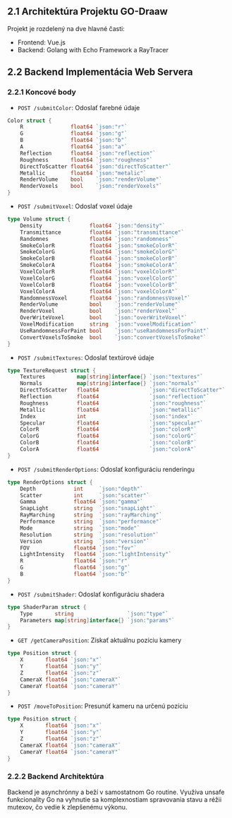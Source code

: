 ## 2.1 Architektúra Projektu GO-Draaw
Projekt je rozdelený na dve hlavné časti:
* Frontend: Vue.js
* Backend: Golang with Echo Framework a RayTracer

## 2.2 Backend Implementácia Web Servera
### 2.2.1 Koncové body
* `POST /submitColor`: Odoslať farebné údaje
```go
Color struct {
    R               float64 `json:"r"`
    G               float64 `json:"g"`
    B               float64 `json:"b"`
    A               float64 `json:"a"`
    Reflection      float64 `json:"reflection"`
    Roughness       float64 `json:"roughness"`
    DirectToScatter float64 `json:"directToScatter"`
    Metallic        float64 `json:"metalic"`
    RenderVolume    bool    `json:"renderVolume"`
    RenderVoxels    bool    `json:"renderVoxels"`
}
```

* `POST /submitVoxel`: Odoslať voxel údaje
```go
type Volume struct {
    Density               float64 `json:"density"`
    Transmittance         float64 `json:"transmittance"`
    Randomnes             float64 `json:"randomness"`
    SmokeColorR           float64 `json:"smokeColorR"`
    SmokeColorG           float64 `json:"smokeColorG"`
    SmokeColorB           float64 `json:"smokeColorB"`
    SmokeColorA           float64 `json:"smokeColorA"`
    VoxelColorR           float64 `json:"voxelColorR"`
    VoxelColorG           float64 `json:"voxelColorG"`
    VoxelColorB           float64 `json:"voxelColorB"`
    VoxelColorA           float64 `json:"voxelColorA"`
    RandomnessVoxel       float64 `json:"randomnessVoxel"`
    RenderVolume          bool    `json:"renderVolume"`
    RenderVoxel           bool    `json:"renderVoxel"`
    OverWriteVoxel        bool    `json:"overWriteVoxel"`
    VoxelModification     string  `json:"voxelModification"`
    UseRandomnessForPaint bool    `json:"useRandomnessForPaint"`
    ConvertVoxelsToSmoke  bool    `json:"convertVoxelsToSmoke"`
}
```

* `POST /submitTextures`: Odoslať textúrové údaje
```go
type TextureRequest struct {
    Textures          map[string]interface{} `json:"textures"`
    Normals           map[string]interface{} `json:"normals"`
    DirectToScatter   float64                `json:"directToScatter"`
    Reflection        float64                `json:"reflection"`
    Roughness         float64                `json:"roughness"`
    Metallic          float64                `json:"metallic"`
    Index             int                    `json:"index"`
    Specular          float64                `json:"specular"`
    ColorR            float64                `json:"colorR"`
    ColorG            float64                `json:"colorG"`
    ColorB            float64                `json:"colorB"`
    ColorA            float64                `json:"colorA"`
}
```

* `POST /submitRenderOptions`: Odoslať konfiguráciu renderingu
```go
type RenderOptions struct {
    Depth            int     `json:"depth"`
    Scatter          int     `json:"scatter"`
    Gamma            float64 `json:"gamma"`
    SnapLight        string  `json:"snapLight"`
    RayMarching      string  `json:"rayMarching"`
    Performance      string  `json:"performance"`
    Mode             string  `json:"mode"`
    Resolution       string  `json:"resolution"`
    Version          string  `json:"version"`
    FOV              float64 `json:"fov"`
    LightIntensity   float64 `json:"lightIntensity"`
    R                float64 `json:"r"`
    G                float64 `json:"g"`
    B                float64 `json:"b"`
}
```

* `POST /submitShader`: Odoslať konfiguráciu shadera
```go
type ShaderParam struct {
    Type       string                 `json:"type"`
    Parameters map[string]interface{} `json:"params"`
}
```

* `GET /getCameraPosition`: Získať aktuálnu pozíciu kamery
```go
type Position struct {
    X       float64 `json:"x"`
    Y       float64 `json:"y"`
    Z       float64 `json:"z"`
    CameraX float64 `json:"cameraX"`
    CameraY float64 `json:"cameraY"`
}
```

* `POST /moveToPosition`: Presunúť kameru na určenú pozíciu
```go
type Position struct {
    X       float64 `json:"x"`
    Y       float64 `json:"y"`
    Z       float64 `json:"z"`
    CameraX float64 `json:"cameraX"`
    CameraY float64 `json:"cameraY"`
}
```

### 2.2.2 Backend Architektúra
Backend je asynchrónny a beží v samostatnom Go routine. Využíva unsafe funkcionality Go na vyhnutie sa komplexnostiam spravovania stavu a réžii mutexov, čo vedie k zlepšenému výkonu.